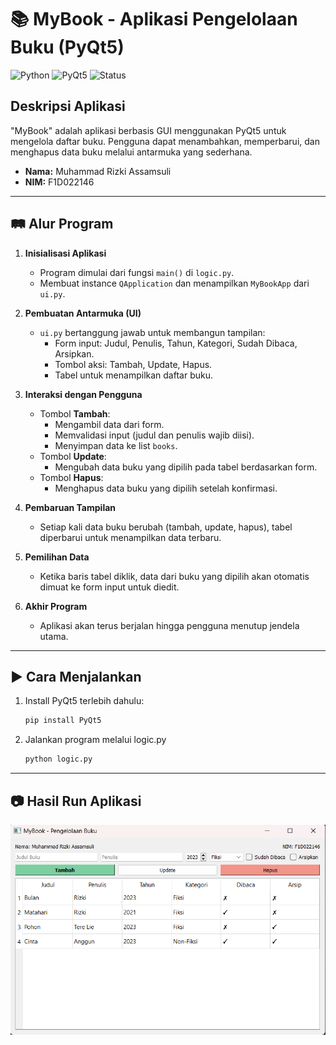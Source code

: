 # 📚 MyBook - Aplikasi Pengelolaan Buku (PyQt5)

![Python](https://img.shields.io/badge/Python-3.8%2B-blue.svg)
![PyQt5](https://img.shields.io/badge/PyQt5-5.15-green.svg)
![Status](https://img.shields.io/badge/Status-Completed-brightgreen)

## Deskripsi Aplikasi

"MyBook" adalah aplikasi berbasis GUI menggunakan PyQt5 untuk mengelola daftar buku. Pengguna dapat menambahkan, memperbarui, dan menghapus data buku melalui antarmuka yang sederhana.

- **Nama:** Muhammad Rizki Assamsuli
- **NIM:** F1D022146

---

## 🛤️ Alur Program

1. **Inisialisasi Aplikasi**

   - Program dimulai dari fungsi `main()` di `logic.py`.
   - Membuat instance `QApplication` dan menampilkan `MyBookApp` dari `ui.py`.

2. **Pembuatan Antarmuka (UI)**

   - `ui.py` bertanggung jawab untuk membangun tampilan:
     - Form input: Judul, Penulis, Tahun, Kategori, Sudah Dibaca, Arsipkan.
     - Tombol aksi: Tambah, Update, Hapus.
     - Tabel untuk menampilkan daftar buku.

3. **Interaksi dengan Pengguna**
   - Tombol **Tambah**:
     - Mengambil data dari form.
     - Memvalidasi input (judul dan penulis wajib diisi).
     - Menyimpan data ke list `books`.
   - Tombol **Update**:
     - Mengubah data buku yang dipilih pada tabel berdasarkan form.
   - Tombol **Hapus**:
     - Menghapus data buku yang dipilih setelah konfirmasi.
4. **Pembaruan Tampilan**

   - Setiap kali data buku berubah (tambah, update, hapus), tabel diperbarui untuk menampilkan data terbaru.

5. **Pemilihan Data**

   - Ketika baris tabel diklik, data dari buku yang dipilih akan otomatis dimuat ke form input untuk diedit.

6. **Akhir Program**
   - Aplikasi akan terus berjalan hingga pengguna menutup jendela utama.

---

## ▶️ Cara Menjalankan

1. Install PyQt5 terlebih dahulu:
   ```bash
   pip install PyQt5
   ```
2. Jalankan program melalui logic.py

   ```bash
   python logic.py
   ```

---

## 📷 Hasil Run Aplikasi

![Hasil Run](programResult.png)

